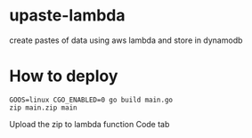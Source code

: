 # upaste-lambda

create pastes of data using aws lambda and store in dynamodb

# How to deploy
```
GOOS=linux CGO_ENABLED=0 go build main.go
zip main.zip main
```
Upload the zip to lambda function Code tab

